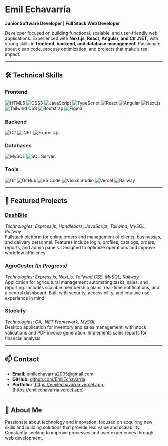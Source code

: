 # Emil Echavarría

**Junior Software Developer | Full Stack Web Developer**

Developer focused on building functional, scalable, and user-friendly web applications. Experienced with **Next.js, React, Angular, and C# .NET**, with strong skills in **frontend, backend, and database management**. Passionate about clean code, process optimization, and projects that make a real impact.

---

## 🛠 Technical Skills

### Frontend
![HTML5](https://img.shields.io/badge/HTML5-E34F26?style=for-the-badge&logo=html5&logoColor=white)
![CSS3](https://img.shields.io/badge/CSS3-1572B6?style=for-the-badge&logo=css3&logoColor=white)
![JavaScript](https://img.shields.io/badge/JavaScript-F7DF1E?style=for-the-badge&logo=javascript&logoColor=black)
![TypeScript](https://img.shields.io/badge/TypeScript-3178C6?style=for-the-badge&logo=typescript&logoColor=white)
![React](https://img.shields.io/badge/React-61DAFB?style=for-the-badge&logo=react&logoColor=black)
![Angular](https://img.shields.io/badge/Angular-DD0031?style=for-the-badge&logo=angular&logoColor=white)
![Next.js](https://img.shields.io/badge/Next.js-000000?style=for-the-badge&logo=next.js&logoColor=white)
![Tailwind CSS](https://img.shields.io/badge/Tailwind_CSS-06B6D4?style=for-the-badge&logo=tailwind-css&logoColor=white)
![Bootstrap](https://img.shields.io/badge/Bootstrap-7952B3?style=for-the-badge&logo=bootstrap&logoColor=white)
![Figma](https://img.shields.io/badge/Figma-F24E1E?style=for-the-badge&logo=figma&logoColor=white)

### Backend
![C#](https://img.shields.io/badge/C%23-239120?style=for-the-badge&logo=c-sharp&logoColor=white)
![.NET](https://img.shields.io/badge/.NET-512BD4?style=for-the-badge&logo=.net&logoColor=white)
![Express.js](https://img.shields.io/badge/Express.js-000000?style=for-the-badge&logo=express&logoColor=white)

### Databases
![MySQL](https://img.shields.io/badge/MySQL-4479A1?style=for-the-badge&logo=mysql&logoColor=white)
![SQL Server](https://img.shields.io/badge/SQL_Server-CC2927?style=for-the-badge&logo=microsoft-sql-server&logoColor=white)

### Tools
![Git](https://img.shields.io/badge/Git-F05032?style=for-the-badge&logo=git&logoColor=white)
![GitHub](https://img.shields.io/badge/GitHub-181717?style=for-the-badge&logo=github&logoColor=white)
![VS Code](https://img.shields.io/badge/VS_Code-007ACC?style=for-the-badge&logo=visual-studio-code&logoColor=white)
![Visual Studio](https://img.shields.io/badge/Visual_Studio-5C2D91?style=for-the-badge&logo=visual-studio&logoColor=white)
![Vercel](https://img.shields.io/badge/Vercel-000000?style=for-the-badge&logo=vercel&logoColor=white)
![Railway](https://img.shields.io/badge/Railway-000000?style=for-the-badge&logo=railway&logoColor=white)

---

## 🚀 Featured Projects

### [DashBite](#)
_Technologies: Express.js, Handlebars, JavaScript, Tailwind, MySQL, Railway_  
Fullstack platform for online orders and management of clients, businesses, and delivery personnel. Features include login, profiles, catalogs, orders, reports, and admin panels. Designed to optimize operations and improve workflow efficiency.

### [AgroGestor](#) *(In Progress)*
_Technologies: Express.js, Next.js, Tailwind CSS, MySQL, Railway_  
Application for agricultural management automating tasks, sales, and reporting. Includes scalable membership plans, real-time notifications, and a central dashboard. Built with security, accessibility, and intuitive user experience in mind.

### [Stockify](#)
_Technologies: C#, .NET Framework, MySQL_  
Desktop application for inventory and sales management, with stock validations and PDF invoice generation. Implements sales reports for financial analysis.

---

## 📫 Contact
- **Email:** [emilechavarria2005@gmail.com](mailto:emilechavarria2005@gmail.com)  
- **GitHub:** [github.com/EmilEchavarria](https://github.com/EmilEchavarria)  
- **Portfolio:** [https://emilechavarria.vercel.app](https://emilechavarria.vercel.app)  

---

## 🌱 About Me
Passionate about technology and innovation, focused on acquiring new skills and building solutions that provide real value and scalability. Constantly seeking to improve processes and user experiences through web development.
